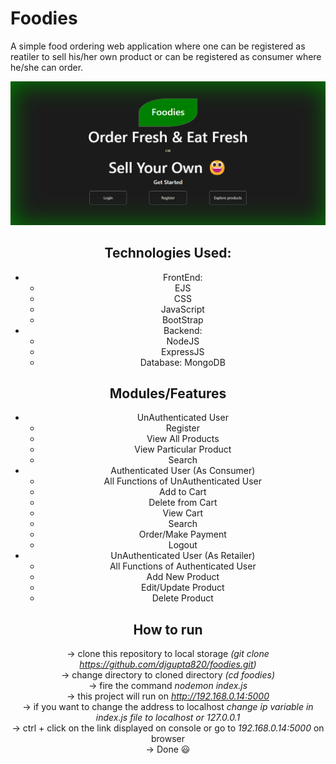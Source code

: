 # Foodies
A simple food ordering web application where one can be registered as reatiler to sell his/her own product or can be registered as consumer where he/she can order.

<center> <img src="readme.png" alt="home-screen"> <center>

## Technologies Used: 
<ul> 
    <li> 
        <ul> 
            FrontEnd: 
            <li> EJS </li>
            <li> CSS </li>
            <li> JavaScript </li>
            <li> BootStrap </li>
        </ul>
    </li>
    <li> 
        <ul> 
            Backend: 
            <li> NodeJS </li>
            <li> ExpressJS </li>
            <li> Database: MongoDB </li>
        </ul>
    </li>
</ul>

## Modules/Features
<ul> 
    <li> 
        <ul> UnAuthenticated User
            <li> Register </li>
            <li> View All Products </li>
            <li> View Particular Product </li>
            <li> Search </li>
        </ul>
    </li>
    <li> 
        <ul> Authenticated User (As Consumer)
            <li> All Functions of UnAuthenticated User </li>
            <li> Add to Cart </li>
            <li> Delete from Cart </li>
            <li> View Cart </li>
            <li> Search </li>
            <li> Order/Make Payment </li>
            <li> Logout </li>
        </ul>
    </li>
    <li> 
        <ul> UnAuthenticated User (As Retailer)
            <li> All Functions of Authenticated User </li>
            <li> Add New Product </li>
            <li> Edit/Update Product </li>
            <li> Delete Product </li>
        </ul>
    </li>
</ul>

## How to run
-> clone this repository to local storage *(git clone https://github.com/djgupta820/foodies.git)* <br>
-> change directory to cloned directory *(cd foodies)* <br>
-> fire the command *nodemon index.js* <br>
-> this project will run on *http://192.168.0.14:5000* <br>
-> if you want to change the address to localhost *change ip variable in index.js file to localhost or 127.0.0.1* <br>
-> ctrl + click on the link displayed on console or go to *192.168.0.14:5000* on browser <br>
-> Done &#128515; <br>